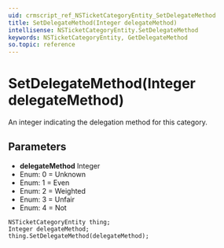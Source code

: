 ```yaml
---
uid: crmscript_ref_NSTicketCategoryEntity_SetDelegateMethod
title: SetDelegateMethod(Integer delegateMethod)
intellisense: NSTicketCategoryEntity.SetDelegateMethod
keywords: NSTicketCategoryEntity, GetDelegateMethod
so.topic: reference
---
```


# SetDelegateMethod(Integer delegateMethod)

An integer indicating the delegation method for this category.

## Parameters

* **delegateMethod** Integer
* Enum: 0 = Unknown
* Enum: 1 = Even
* Enum: 2 = Weighted
* Enum: 3 = Unfair
* Enum: 4 = Not

```crmscript
NSTicketCategoryEntity thing;
Integer delegateMethod;
thing.SetDelegateMethod(delegateMethod);
```

